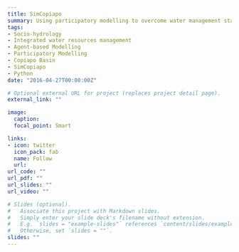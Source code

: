 ```yaml
---
title: SimCopiapo
summary: Using participatory modelling to overcome water management stalemate in the Copiapo Basin, Chile
tags:
- Socio-hydrology
- Integrated water resources management
- Agent-based Modelling
- Participatory Modelling
- Copiapo Basin
- SimCopiapo
- Python
date: "2016-04-27T00:00:00Z"

# Optional external URL for project (replaces project detail page).
external_link: ""

image:
  caption:
  focal_point: Smart

links:
- icon: twitter
  icon_pack: fab
  name: Follow
  url:
url_code: ""
url_pdf: ""
url_slides: ""
url_video: ""

# Slides (optional).
#   Associate this project with Markdown slides.
#   Simply enter your slide deck's filename without extension.
#   E.g. `slides = "example-slides"` references `content/slides/example-slides.md`.
#   Otherwise, set `slides = ""`.
slides: ""
---
```

